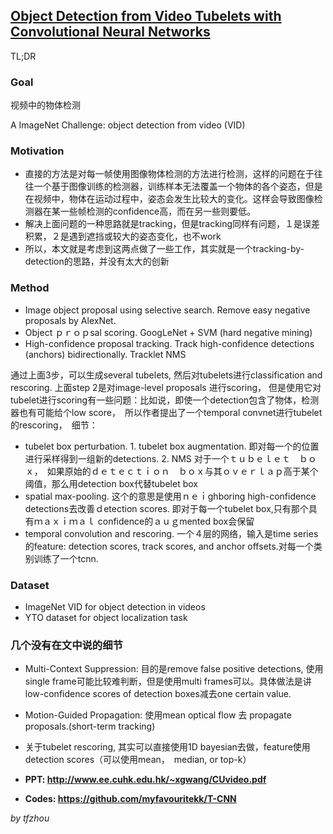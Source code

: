 ## [Object Detection from Video Tubelets with Convolutional Neural Networks](http://www.cv-foundation.org/openaccess/content_cvpr_2016/papers/Kang_Object_Detection_From_CVPR_2016_paper.pdf)

TL;DR

### Goal

视频中的物体检测

A ImageNet Challenge: object detection from video (VID)

### Motivation

* 直接的方法是对每一帧使用图像物体检测的方法进行检测，这样的问题在于往往一个基于图像训练的检测器，训练样本无法覆盖一个物体的各个姿态，但是在视频中，物体在运动过程中，姿态会发生比较大的变化。这样会导致图像检测器在某一些帧检测的confidence高，而在另一些则要低。　
* 解决上面问题的一种思路就是tracking，但是tracking同样有问题，１是误差积累，２是遇到遮挡或较大的姿态变化，也不work
* 所以，本文就是考虑到这两点做了一些工作，其实就是一个tracking-by-detection的思路，并没有太大的创新

### Method

* Image object proposal using selective search. Remove easy negative proposals by AlexNet.
* Object ｐｒｏｐsal scoring. GoogLeNet + SVM (hard negative mining)
* High-confidence proposal tracking. Track high-confidence detections (anchors) bidirectionally. Tracklet NMS

通过上面3步，可以生成several tubelets, 然后对tubelets进行classification and rescoring. 上面step 2是对image-level proposals 进行scoring，
但是使用它对tubelet进行scoring有一些问题：比如说，即使一个detection包含了物体，检测器也有可能给个low score，　所以作者提出了一个temporal convnet进行tubelet的rescoring，　细节：

* tubelet box perturbation. 1. tubelet box augmentation. 即对每一个的位置进行采样得到一组新的detections. 2. NMS 对于一个ｔｕｂｅｌｅｔ　ｂｏｘ，　如果原始的ｄｅｔｅｃｔｉｏｎ　ｂｏｘ与其ｏｖｅｒｌａｐ高于某个阈值，那么用detection box代替tubelet box
* spatial max-pooling. 这个的意思是使用ｎｅｉghboring high-confidence detections去改善ｄetection scores. 即对于每一个tubelet box,只有那个具有ｍａｘｉｍａｌ confidence的ａｕｇmented box会保留
* temporal convolution and rescoring. 一个４层的网络，输入是time series的feature: detection scores, track scores, and anchor offsets.对每一个类别训练了一个tcnn.

### Dataset

* ImageNet VID for object detection in videos
* YTO dataset for object localization task

### 几个没有在文中说的细节

* Multi-Context Suppression: 目的是remove false positive detections, 使用single frame可能比较难判断，但是使用multi frames可以。具体做法是讲low-confidence scores of detection boxes减去one certain value.
* Motion-Guided Propagation: 使用mean optical flow 去 propagate proposals.(short-term tracking)
* 关于tubelet rescoring, 其实可以直接使用1D bayesian去做，feature使用detection scores（可以使用mean，　median, or top-k）


* __PPT: http://www.ee.cuhk.edu.hk/~xgwang/CUvideo.pdf__
* __Codes: https://github.com/myfavouritekk/T-CNN__

*by tfzhou*
